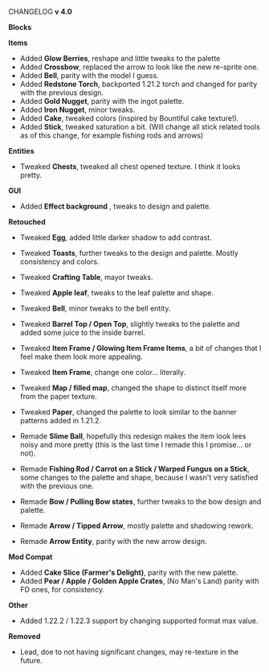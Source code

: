 CHANGELOG **v 4.0**

**Blocks**

**Items**
- Added **Glow Berries**, reshape and little tweaks to the palette
- Added **Crossbow**, replaced the arrow to look like the new re-sprite one.
- Added **Bell**, parity with the model I guess.
- Added **Redstone Torch**, backported 1.21.2 torch and changed for parity with the previous design.
- Added **Gold Nugget**, parity with the ingot palette.
- Added **Iron Nugget**, minor tweaks.
- Added **Cake**, tweaked colors (inspired by Bountiful cake texture!).
- Added **Stick**, tweaked saturation a bit. (Will change all stick related tools as of this change, for example fishing rods and arrows)


**Entities**
- Tweaked **Chests**, tweaked all chest opened texture. I think it looks pretty.


**GUI**
- Added **Effect background** , tweaks to design and palette.


**Retouched**
- Tweaked **Egg**, added little darker shadow to add contrast.
- Tweaked **Toasts**, further tweaks to the design and palette. Mostly consistency and colors.
- Tweaked **Crafting Table**, mayor tweaks. 
- Tweaked **Apple leaf**, tweaks to the leaf palette and shape.
- Tweaked **Bell**, minor tweaks to the bell entity.
- Tweaked **Barrel Top / Open Top**, slightly tweaks to the palette and added some juice to the inside barrel.
- Tweaked **Item Frame / Glowing Item Frame Items**, a bit of changes that I feel make them look more appealing.
- Tweaked **Item Frame**, change one color... literally.
- Tweaked **Map / filled map**, changed the shape to distinct itself more from the paper texture.
- Tweaked **Paper**, changed the palette to look similar to the banner patterns added in 1.21.2.

- Remade **Slime Ball**, hopefully this redesign makes the item look lees noisy and more pretty (this is the last time I remade this I promise... or not).
- Remade **Fishing Rod / Carrot on a Stick / Warped Fungus on a Stick**, some changes to the palette and shape, because I wasn't very satisfied with the previous one.
- Remade **Bow / Pulling Bow states**, further tweaks to the bow design and palette.
- Remade **Arrow / Tipped Arrow**, mostly palette and shadowing rework.
- Remade **Arrow Entity**, parity with the new arrow design.


**Mod Compat**
- Added **Cake Slice (Farmer's Delight)**, parity with the new palette.
- Added **Pear / Apple / Golden Apple Crates**, (No Man's Land) parity with FD ones, for consistency. 


**Other**
- Added 1.22.2 / 1.22.3 support by changing supported format max value.


**Removed**
- Lead, doe to not having significant changes, may re-texture in the future.